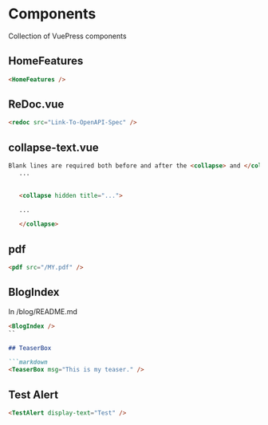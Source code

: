 # Components

Collection of VuePress components

## HomeFeatures

```markdown
<HomeFeatures />
```

## ReDoc.vue

```markdown
<redoc src="Link-To-OpenAPI-Spec" />
```

## collapse-text.vue

```markdown
Blank lines are required both before and after the <collapse> and </collapse> tags.
   ...
   
   
   <collapse hidden title="...">

   ...

   </collapse>
```

## pdf

```markdown
<pdf src="/MY.pdf" />
```

## BlogIndex

In /blog/README.md

```markdown
<BlogIndex />
``

## TeaserBox

```markdown
<TeaserBox msg="This is my teaser." />
```

## Test Alert

```markdown
<TestAlert display-text="Test" />
```

